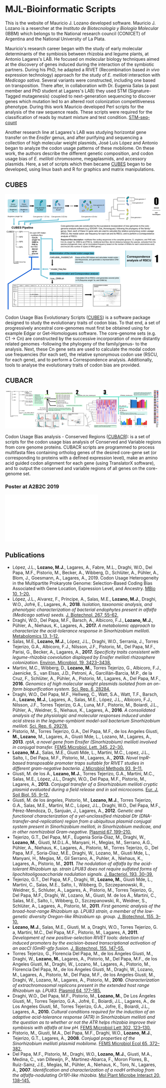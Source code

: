 MJL-Bioinformatic Scripts
============================
This is the website of Mauricio J. Lozano developed software.
Mauricio J. Lozano is a resercher at the *Instituto de Biotecnología y Biología Molecular* (IBBM) which belongs to the National research council (CONICET) of Argentina and the National University of La Plata.
  
Mauricio's research career began with the study of early molecular determinants of the symbiosis between rhizobia and legume plants, at Antonio Lagares's LAB. He focused on molecular biology techniques aimed at the discovery of genes induced during the interaction of the symbiotic partners. During his PhD, he adapted a RIVET (Recombination based *in vivo* expression technology) approach for the study of *E. meliloti* interaction with *Medicago sativa*. Several variants were constructed, including one based on transposition.
There after, in collaboration with Dr. Eugenia Salas (a past member and PhD student at Lagares's LAB) they used STM (Signature-Tagged mutagenesis) coupled to next-generation sequencing to discover genes which mutation led to an altered root colonization competitiveness phenotype.
During this work Mauricio developed Perl scripts for the analysis of the raw sequence reads. These scripts were required for the classification of reads by mutant mixture and test condition. [STM-seq-count](https://github.com/maurijlozano/STM-seq-count)  
  
Another research line at Lagares's LAB was studying horizontal gene transfer on the *Ensifer* genus, and after purifying and sequencing a collection of high molecular weight plasmids, José Luis López and Antonio began to analyze the codon usage patterns of these mobilome. On these work, the authors describe the different genetic composition, and codon usage bias of *E. meliloti* chromosome, megaplasmids, and accessory plasmids. Here, a set of scripts which then became [CUBES](#id1) began to be developed, using linux bash and R for graphics and matrix manipulations.
  
<a name="id1"></a>
## CUBES
![CUBES](cubes.png)  

Codon Usage Bias Evolutionary Scripts ([CUBES](https://github.com/maurijlozano/CUBES)) is a software package designed to study the evolutionary traits of codon bias. To that end, a set of progressively ancestral core-genomes must first be obtained using for example Edgar or Get-Homologues software. The core-genome sets (e.g. C1 -> Cn) are constructed by the successive incorporation of more distantly related genomes -following the phylogeny of the family/genus- to the analysis. Next, these Cn gene sets are used to calculate the modal codon use frequencies (for each set), the relative synonymous codon use (RSCU, for each gene), and to perform a Correspondence analysis. Additionally, tools to analyse the evolutionary traits of codon bias are provided.
  
<a name="id1"></a>
## CUBACR
![CUBACR](cubacr.png)  

Codon Usage Bias analysis - Conserved Regions ([CUBACR](https://github.com/maurijlozano/CUBACR)): is a set of scripts for the codon usage bias analysis of Conserved and Variable regions from core genome proteins.
CUBACR scripts are programmed to process multifasta files containing ortholog genes of the desired core-gene set (or corresponding to proteins with a defined expression level), make an amino acid guided codon alignment for each gene (using TranslatorX software), and to output the conserved and variable regions of all genes on the core-genome set.  

### Poster at A2B2C 2019
<embed src="poster_lozano.pdf" type="application/pdf" />


## Publications
  
* López, J.L., **Lozano, M.J.**, Lagares, A., Fabre, M.L., Draghi, W.O., Del Papa, M.F., Pistorio, M., Becker, A., Wibberg, D., Schlüter, A., Pühler, A., Blom, J., Goesmann, A., Lagares, A., 2019. Codon Usage Heterogeneity in the Multipartite Prokaryote Genome: Selection-Based Coding Bias Associated with Gene Location, Expression Level, and Ancestry. [MBio 10, 1–20.](https://doi.org/10.1128/mBio.00505-19)
* López, J.L., Alvarez, F., Príncipe, A., Salas, M.E., **Lozano, M.J.**, Draghi, W.O., Jofré, E., Lagares, A., **2018**. *Isolation, taxonomic analysis, and phenotypic characterization of bacterial endophytes present in alfalfa (Medicago sativa) seeds.* [J. Biotechnol. 267, 55–62.](https://doi.org/10.1016/j.jbiotec.2017.12.020)
* Draghi, W.O., Del Papa, M.F., Barsch, A., Albicoro, F.J., **Lozano, M.J.**, Pühler, A., Niehaus, K., Lagares, A., **2017.** *A metabolomic approach to characterize the acid-tolerance response in Sinorhizobium meliloti.* [Metabolomics 13, 1–12.](https://doi.org/10.1007/s11306-017-1210-2)
* Salas, M.E., **Lozano, M.J.**, López, J.L., Draghi, W.O., Serrania, J., Torres Tejerizo, G.A., Albicoro, F.J., Nilsson, J.F., Pistorio, M., Del Papa, M.F., Parisi, G., Becker, A., Lagares, A., **2017.** *Specificity traits consistent with legume-rhizobia coevolution displayed by Ensifer meliloti rhizosphere colonization.* [Environ. Microbiol. 19, 3423–3438.](https://doi.org/10.1111/1462-2920.13820)
* Martini, M.C., Wibberg, D., **Lozano, M.**, Torres Tejerizo, G., Albicoro, F.J., Jaenicke, S., van Elsas, J.D., Petroni, A., Garcillán-Barcia, M.P., de la Cruz, F., Schlüter, A., Pühler, A., Pistorio, M., Lagares, A., Del Papa, M.F., **2016**. *Genomics of high molecular weight plasmids isolated from an on-farm biopurification system.* [Sci. Rep. 6, 28284.](https://doi.org/10.1038/srep28284)
* Draghi, W.O., Del Papa, M.F., Hellweg, C., Watt, S.A., Watt, T.F., Barsch, A., **Lozano, M.J.**, Lagares, A., Salas, M.E., López, J.L., Albicoro, F.J., Nilsson, J.F., Torres Tejerizo, G.A., Luna, M.F., Pistorio, M., Boiardi, J.L., Pühler, A., Weidner, S., Niehaus, K., Lagares, A., **2016**. *A consolidated analysis of the physiologic and molecular responses induced under acid stress in the legume-symbiont model-soil bacterium Sinorhizobium meliloti.* [Sci. Rep. 6, 29278.](https://doi.org/10.1038/srep29278)
* Pistorio, M., Torres Tejerizo, G.A., Del Papa, M.F., de los Angeles Giusti, **M., Lozano**, M., Lagares, A., Giusti Mde, L., Lozano, M., Lagares, A., **2013**. *rptA, a novel gene from Ensifer (Sinorhizobium) meliloti involved in conjugal transfer.* [FEMS Microbiol. Lett. 345, 22–30.](https://doi.org/10.1111/1574-6968.12177)
* **Lozano, M.J.**, Salas, M.E., Giusti Mde, L., Martini, M.C., Lopez, J.L., Salto, I., Del Papa, M.F., Pistorio, M., Lagares, A., **2013.** *Novel tnpR-based transposable promoter traps suitable for RIVET studies in different gram-negative bacteria.* [J Microbiol Methods 93, 9–11.](https://doi.org/10.1016/j.mimet.2013.01.017)
* Giusti, M. de los Á., **Lozano, M.J.**, Torres Tejerizo, G.A., Martini, M.C., Salas, M.E., López, J.L., Draghi, W.O., Del Papa, M.F., Pistorio, M., Lagares, A., **2013.** *Conjugal transfer of a Sinorhizobium meliloti cryptic plasmid evaluated during a field release and in soil microcosms.* [Eur. J. Soil Biol. 55, 9–12.](https://doi.org/http://dx.doi.org/10.1016/j.ejsobi.2012.11.005)
* Giusti, M. de los ángeles, Pistorio, M., **Lozano, M.J.**, Torres Tejerizo, G.A., Salas, M.E., Martini, M.C., López, J.L., Draghi, W.O., Del Papa, M.F., Pérez-Mendoza, D., Sanjuán, J., Lagares, A., **2012**. G*enetic and functional characterization of a yet-unclassified rhizobial Dtr (DNA-transfer-and-replication) region from a ubiquitous plasmid conjugal system present in Sinorhizobium meliloti, in Sinorhizobium medicae, and in other nonrhizobial Gram-negative.* [Plasmid 67, 199–210.](https://doi.org/10.1016/j.plasmid.2011.12.010)
* Tejerizo, G.T., Del Papa, M.F., Eugenia Soria-Diaz, M., Draghi, W., **Lozano, M.**, Giusti, M.D.L.Á., Manyani, H., Megías, M., Serrano, A.G., Pühler, A., Niehaus, K., Lagares, A., Pistorio, M., Torres Tejerizo, G., Del Papa, M.F., Soria-Diaz, M.E., Draghi, W., Lozano, M., Giusti Mde, L., Manyani, H., Megias, M., Gil Serrano, A., Puhler, A., Niehaus, K., Lagares, A., Pistorio, M., **2011**. *The nodulation of alfalfa by the acid-tolerant Rhizobium sp. strain LPU83 does not require sulfated forms of lipochitooligosaccharide nodulation signals.* [J. Bacteriol. 193, 30–39.](https://doi.org/10.1128/JB.01009-10)
* Tejerizo, G.T., Del Papa, M.F., Draghi, W., **Lozano, M.**, Giusti Mde, L., Martini, C., Salas, M.E., Salto, I., Wibberg, D., Szczepanowski, R., Weidner, S., Schluter, A., Lagares, A., Pistorio, M., Torres Tejerizo, G., Del Papa, M.F., Draghi, W., Lozano, M., Giusti, M. de los Á., Martini, C., Salas, M.E., Salto, I., Wibberg, D., Szczepanowski, R., Weidner, S., Schlüter, A., Lagares, A., Pistorio, M., **2011**. *First genomic analysis of the broad-host-range Rhizobium sp. LPU83 strain, a member of the low-genetic diversity Oregon-like Rhizobium sp. group.* [J. Biotechnol. 155, 3–10.](https://doi.org/10.1016/j.jbiotec.2011.01.011)
* **Lozano, M.J.**, Salas, M.E., Giusti, M. a, Draghi, W.O., Torres Tejerizo, G. a, Martini, M.C., Del Papa, M.F., Pistorio, M., Lagares, A, **2011**. *Development of new positive-selection RIVET tools: detection of induced promoters by the excision-based transcriptional activation of an aacCI (GmR)-gfp fusion.* [J. Biotechnol. 155, 147–55.](https://doi.org/10.1016/j.jbiotec.2011.06.014)
* Torres Tejerizo, G., Florencia Del Papa, M., de los Ángeles Giusti, M., Draghi, W., **Lozano, M.**, Lagares, A., Pistorio, M., Del Papa, M.F., de los Angeles Giusti, M., Draghi, W., Lozano, M., Lagares, A., Pistorio, M., Florencia Del Papa, M., de los Ángeles Giusti, M., Draghi, W., Lozano, M., Lagares, A., Pistorio, M., Del Papa, M.F., de los Angeles Giusti, M., Draghi, W., Lozano, M., Lagares, A., Pistorio, M., **2010**. *Characterization of extrachromosomal replicons present in the extended host range Rhizobium sp. LPU83.* [Plasmid 64, 177–185.](https://doi.org/10.1016/j.plasmid.2010.07.004)
* Draghi, W.O., Del Papa, M.F., Pistorio, M., **Lozano, M.**, De Los Ángeles Giusti, M., Torres Tejerizo, G.A., Jofré, E., Boiardi, J.L., Lagares, A., de Los Angeles Giusti, M., Torres Tejerizo, G.A., Jofre, E., Boiardi, J.L., Lagares, A., **2010.** *Cultural conditions required for the induction of an adaptive acid-tolerance response (ATR) in Sinorhizobium meliloti and the question as to whether or not the ATR helps rhizobia improve their symbiosis with alfalfa at low pH.* [FEMS Microbiol Lett 302, 123–130.](https://doi.org/10.1111/j.1574-6968.2009.01846.x)
* Pistorio, M., Giusti, M.A., Del Papa, M.F., Draghi, W.O., **Lozano, M.J.**, Tejerizo, G.T., Lagares, A., **2008**. *Conjugal properties of the Sinorhizobium meliloti plasmid mobilome.* [FEMS Microbiol Ecol 65, 372–382.]( https://doi.org/10.1111/j.1574-6941.2008.00509.x)
* Del Papa, M.F., Pistorio, M., Draghi, W.O., **Lozano, M.J.**, Giusti, M.A., Medina, C., van Dillewijn, P., Martinez-Abarca, F., Moron Flores, B., Ruiz-Sainz, J.E., Megías, M., Pühler, A., Niehaus, K., Toro, N., Lagares, A., **2007**. *Identification and characterization of a nodH ortholog from the alfalfa-nodulating Or191-like rhizobia.* [Mol Plant Microbe Interact 20, 138–145.](https://doi.org/10.1094/MPMI-20-2-0138)
